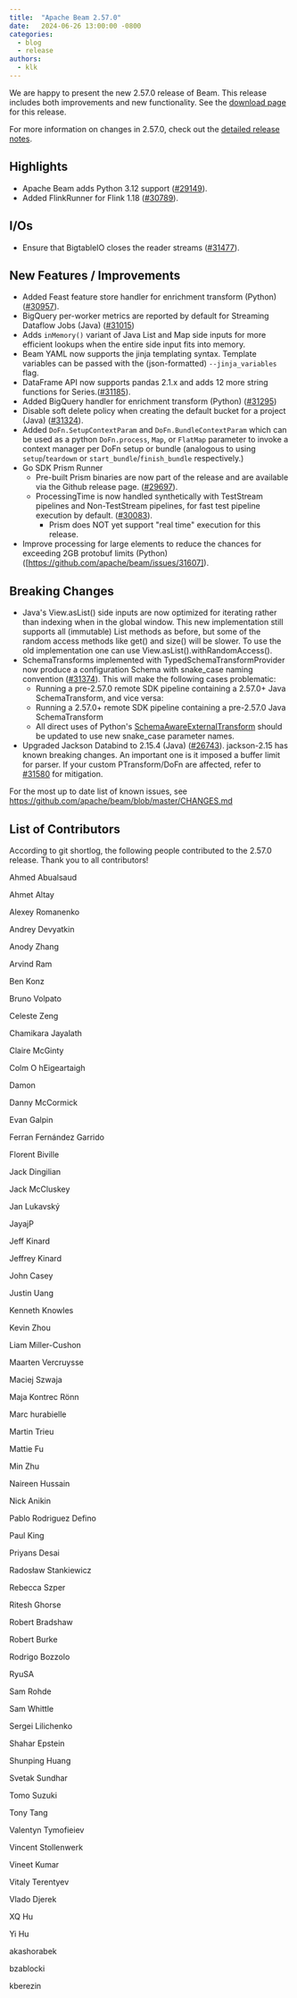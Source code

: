 ```yaml
---
title:  "Apache Beam 2.57.0"
date:   2024-06-26 13:00:00 -0800
categories:
  - blog
  - release
authors:
  - klk
---
```

<!--
Licensed under the Apache License, Version 2.0 (the "License");
you may not use this file except in compliance with the License.
You may obtain a copy of the License at
http://www.apache.org/licenses/LICENSE-2.0
Unless required by applicable law or agreed to in writing, software
distributed under the License is distributed on an "AS IS" BASIS,
WITHOUT WARRANTIES OR CONDITIONS OF ANY KIND, either express or implied.
See the License for the specific language governing permissions and
limitations under the License.
-->

We are happy to present the new 2.57.0 release of Beam.
This release includes both improvements and new functionality.
See the [download page](/get-started/downloads/#2570-2024-06-26) for this release.

<!--more-->

For more information on changes in 2.57.0, check out the [detailed release notes](https://github.com/apache/beam/milestone/21).

## Highlights

* Apache Beam adds Python 3.12 support ([#29149](https://github.com/apache/beam/issues/29149)).
* Added FlinkRunner for Flink 1.18 ([#30789](https://github.com/apache/beam/issues/30789)).

## I/Os

* Ensure that BigtableIO closes the reader streams ([#31477](https://github.com/apache/beam/issues/31477)).

## New Features / Improvements

* Added Feast feature store handler for enrichment transform (Python) ([#30957](https://github.com/apache/beam/issues/30964)).
* BigQuery per-worker metrics are reported by default for Streaming Dataflow Jobs (Java) ([#31015](https://github.com/apache/beam/pull/31015))
* Adds `inMemory()` variant of Java List and Map side inputs for more efficient lookups when the entire side input fits into memory.
* Beam YAML now supports the jinja templating syntax.
  Template variables can be passed with the (json-formatted) `--jinja_variables` flag.
* DataFrame API now supports pandas 2.1.x and adds 12 more string functions for Series.([#31185](https://github.com/apache/beam/pull/31185)).
* Added BigQuery handler for enrichment transform (Python) ([#31295](https://github.com/apache/beam/pull/31295))
* Disable soft delete policy when creating the default bucket for a project (Java) ([#31324](https://github.com/apache/beam/pull/31324)).
* Added `DoFn.SetupContextParam` and `DoFn.BundleContextParam` which can be used
  as a python `DoFn.process`, `Map`, or `FlatMap` parameter to invoke a context
  manager per DoFn setup or bundle (analogous to using `setup`/`teardown`
  or `start_bundle`/`finish_bundle` respectively.)
* Go SDK Prism Runner
  * Pre-built Prism binaries are now part of the release and are available via the Github release page. ([#29697](https://github.com/apache/beam/issues/29697)).
  * ProcessingTime is now handled synthetically with TestStream pipelines and Non-TestStream pipelines, for fast test pipeline execution by default. ([#30083](https://github.com/apache/beam/issues/30083)).
    * Prism does NOT yet support "real time" execution for this release.
* Improve processing for large elements to reduce the chances for exceeding 2GB protobuf limits (Python)([https://github.com/apache/beam/issues/31607]).

## Breaking Changes

* Java's View.asList() side inputs are now optimized for iterating rather than
  indexing when in the global window.
  This new implementation still supports all (immutable) List methods as before,
  but some of the random access methods like get() and size() will be slower.
  To use the old implementation one can use View.asList().withRandomAccess().
* SchemaTransforms implemented with TypedSchemaTransformProvider now produce a
  configuration Schema with snake_case naming convention
  ([#31374](https://github.com/apache/beam/pull/31374)). This will make the following
  cases problematic:
  * Running a pre-2.57.0 remote SDK pipeline containing a 2.57.0+ Java SchemaTransform,
    and vice versa:
  * Running a 2.57.0+ remote SDK pipeline containing a pre-2.57.0 Java SchemaTransform
  * All direct uses of Python's [SchemaAwareExternalTransform](https://github.com/apache/beam/blob/a998107a1f5c3050821eef6a5ad5843d8adb8aec/sdks/python/apache_beam/transforms/external.py#L381)
    should be updated to use new snake_case parameter names.
* Upgraded Jackson Databind to 2.15.4 (Java) ([#26743](https://github.com/apache/beam/issues/26743)).
  jackson-2.15 has known breaking changes. An important one is it imposed a buffer limit for parser.
  If your custom PTransform/DoFn are affected, refer to [#31580](https://github.com/apache/beam/pull/31580) for mitigation.

For the most up to date list of known issues, see https://github.com/apache/beam/blob/master/CHANGES.md

## List of Contributors

According to git shortlog, the following people contributed to the 2.57.0 release. Thank you to all contributors!

Ahmed Abualsaud

Ahmet Altay

Alexey Romanenko

Andrey Devyatkin

Anody Zhang

Arvind Ram

Ben Konz

Bruno Volpato

Celeste Zeng

Chamikara Jayalath

Claire McGinty

Colm O hEigeartaigh

Damon

Danny McCormick

Evan Galpin

Ferran Fernández Garrido

Florent Biville

Jack Dingilian

Jack McCluskey

Jan Lukavský

JayajP

Jeff Kinard

Jeffrey Kinard

John Casey

Justin Uang

Kenneth Knowles

Kevin Zhou

Liam Miller-Cushon

Maarten Vercruysse

Maciej Szwaja

Maja Kontrec Rönn

Marc hurabielle

Martin Trieu

Mattie Fu

Min Zhu

Naireen Hussain

Nick Anikin

Pablo Rodriguez Defino

Paul King

Priyans Desai

Radosław Stankiewicz

Rebecca Szper

Ritesh Ghorse

Robert Bradshaw

Robert Burke

Rodrigo Bozzolo

RyuSA

Sam Rohde

Sam Whittle

Sergei Lilichenko

Shahar Epstein

Shunping Huang

Svetak Sundhar

Tomo Suzuki

Tony Tang

Valentyn Tymofieiev

Vincent Stollenwerk

Vineet Kumar

Vitaly Terentyev

Vlado Djerek

XQ Hu

Yi Hu

akashorabek

bzablocki

kberezin

